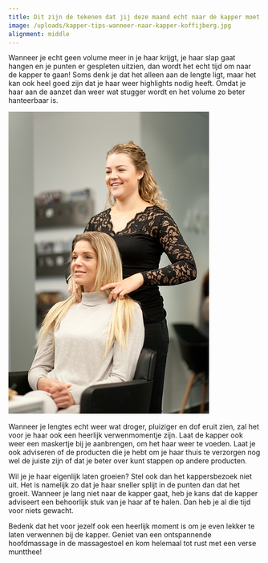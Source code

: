 ```yaml
---
title: Dit zijn de tekenen dat jij deze maand echt naar de kapper moet!
image: /uploads/kapper-tips-wanneer-naar-kapper-koffijberg.jpg
alignment: middle
---
```


Wanneer je echt geen volume meer in je haar krijgt, je haar slap gaat hangen en je punten er gespleten uitzien, dan wordt het echt tijd om naar de kapper te gaan! Soms denk je dat het alleen aan de lengte ligt, maar het kan ook heel goed zijn dat je haar weer highlights nodig heeft. Omdat je haar aan de aanzet dan weer wat stugger wordt en het volume zo beter hanteerbaar is.

![](/uploads/kapper-tips-wanneer-naar-kapper-koffijberg-3.jpg)

Wanneer je lengtes echt weer wat droger, pluiziger en dof eruit zien, zal het voor je haar ook een heerlijk verwenmomentje zijn. Laat de kapper ook weer een maskertje bij je aanbrengen, om het haar weer te voeden. Laat je ook adviseren of de producten die je hebt om je haar thuis te verzorgen nog wel de juiste zijn of dat je beter over kunt stappen op andere producten.

Wil je je haar eigenlijk laten groeien? Stel ook dan het kappersbezoek niet uit. Het is namelijk zo dat je haar sneller splijt in de punten dan dat het groeit. Wanneer je lang niet naar de kapper gaat, heb je kans dat de kapper adviseert een behoorlijk stuk van je haar af te halen. Dan heb je al die tijd voor niets gewacht.

Bedenk dat het voor jezelf ook een heerlijk moment is om je even lekker te laten verwennen bij de kapper. Geniet van een ontspannende hoofdmassage in de massagestoel en kom helemaal tot rust met een verse muntthee!